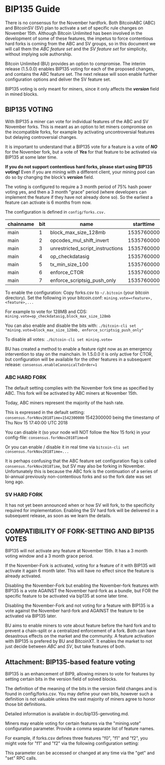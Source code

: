 # BIP135 Guide

There is no consensus for the November hardfork. Both BitcoinABC (ABC) and BitcoinSV (SV) plan to activate a set of specific rule changes on November 15th.  Although Bitcoin Unlimited has been involved in the development of some of these features, the impetus to force contentious hard forks is coming from the ABC and SV groups, so in this document we will call them the _ABC feature set_ and the _SV feature set_ for simplicity, without implying sole authorship.

Bitcoin Unlimited (BU) provides an option to compromise. The interim release (1.5.0.0) enables BIP135 voting for each of the proposed changes, and contains the ABC feature set.  The next release will soon enable further configuration options and deliver the SV feature set.

BIP135 voting is only meant for miners, since it only affects the **_version_** field in mined blocks.


## BIP135 VOTING

With BIP135 a miner can vote for individual features of the ABC and SV November forks. This is meant as an option to let miners compromise on the incompatible forks, for example by activating uncontroversial features but delaying controversial changes.

It is important to understand that a BIP135 vote for a feature is a vote of **_NO_** for the November fork, but a vote of **_Yes_** for that feature to be activated via BIP135 at some later time.  

**If you do not support contentious hard forks, please start using BIP135 voting!**  Even if you are mining with a different client, your mining pool can do so by changing the block‘s **_version_** field.

The voting is configured to require a 3 month period of 75% hash power voting yes, and then a 3 month "grace" period (where developers can implement the feature if they have not already done so).  So the earliest a feature can activate is 6 months from now.

The configuration is defined in `config/forks.csv.` 

chainname | bit | name | starttime | timeout | windowsize | threshold | minlockedblocks | minlockedtime | gbtforce
--- | --- | --- | --- | --- | --- | --- | --- | --- | ---
main | 1 | block_max_size_128mb | 1535760000 | 1567296000 | 12960 | 9720 | 0 | 7776000 | true
main | 2 | opcodes_mul_shift_invert | 1535760000 | 1567296000 | 12960 | 9720 | 0 | 7776000 | true
main | 3 | unrestricted_script_instructions | 1535760000 | 1567296000 | 12960 | 9720 | 0 | 7776000 | true
main | 4 | op_checkdatasig | 1535760000 | 1567296000 | 12960 | 9720 | 0 | 7776000 | true
main | 5 | tx_min_size_100 | 1535760000 | 1567296000 | 12960 | 9720 | 0 | 7776000 | true
main | 6 | enforce_CTOR | 1535760000 | 1567296000 | 12960 | 9720 | 0 | 7776000 | true
main | 7 | enforce_scriptsig_push_only | 1535760000 | 1567296000 | 12960 | 9720 | 0 | 7776000 | true

To enable the configuration:
Copy forks.csv to `~/.bitcoin` (your bitcoin directory). Set the following in your bitcoin.conf:
`mining.vote=<feature>,<feature>,...`

For example to vote for 128MB and CDS:
`mining.vote=op_checkdatasig,block_max_size_128mb`

You can also enable and disable the bits with: 
`./bitcoin-cli set "mining.vote=block_max_size_128mb, enforce_scriptsig_push_only"`

To disable all votes:
```./bitcoin-cli set mining.vote=```

BU has created a method to enable a feature right now as an emergency intervention to stay on the mainchain. In 1.5.0.0 it is only active for CTOR, but configuration will be available for the other features in a subsequent release:
`consensus.enableCanonicalTxOrder=1`

### ABC HARD FORK

The default setting complies with the November fork time as specified by ABC. This fork will be activated by ABC miners at November 15th. 

Today, ABC miners represent the majority of the hash rate. 

This is expressed in the default setting:
`consensus.forkNov2018Time=1542300000`
1542300000 being the timestamp of Thu Nov 15 17:40:00 UTC 2018

You can disable it (so your node will NOT follow the Nov 15 fork) in your config-file: 
`consensus.forkNov2018Time=0`

Or you can enable / disable it in real time via `bitcoin-cli set consensus.forkNov2018Time=...`

It is perhaps confusing that the ABC feature set configuration flag is called `consensus.forkNov2018Time`, but SV may also be forking in November.  Unfortunately this is because the ABC fork is the continuation of a series of bi-annual previously non-contentious forks and so the fork date was set long ago.   

### SV HARD FORK

It has not yet been announced when or how SV will fork, to the specificity required for implementation.  Enabling the SV hard fork will be delivered in a subsequent release, as soon as we learn the details.

## COMPATIBILITY OF FORK-SETTING AND BIP135 VOTES

BIP135 will not activate any feature at November 15th. It has a 3 month voting window and a 3 month grace period. 

If the November-Fork is activated, voting for a feature of it with BIP135 will activate it again 6 month later.  This will have no effect since the feature is already activated.

Disabling the November-Fork but enabling the November-fork features with BIP135 is a vote AGAINST the November hard-fork as a bundle, but FOR the specific feature to be activated via bip135 at some later time. 

Disabling the November-Fork and not voting for a feature with BIP135 is a vote against the November hard-fork and AGAINST the feature to be activated via BIP135 later.

BU aims to enable miners to vote about feature before the hard fork and to prevent a chain-split or a centralized enforcement of a fork. Both can have desastrous effects on the market and the community. A feature activation with BIP135 is prefered by BU and BitcoinXT. It enables the market to not just decide between _ABC_ and _SV_, but take features of both.


Attachment: BIP135-based feature voting
--------------------------------------------------

BIP135 is an enhancement of BIP9, allowing miners to vote for features by setting certain bits in the version field of solved blocks.

The definition of the meaning of the bits in the version field changes and is found in config/forks.csv.  You may define your own bits, however such a definition is not valuable unless the vast majority of miners agree to honor those bit definitions.

Detailed information is available in doc/bip135-genvoting.md.

Miners may enable voting for certain features via the "mining.vote" configuration parameter.  Provide a comma separate list of feature names.

For example, if forks.csv defines three features "f0", "f1" and "f2", you might vote for "f1" and "f2" via the following configuration setting:


This parameter can be accessed or changed at any time via the "get" and "set" RPC calls.

